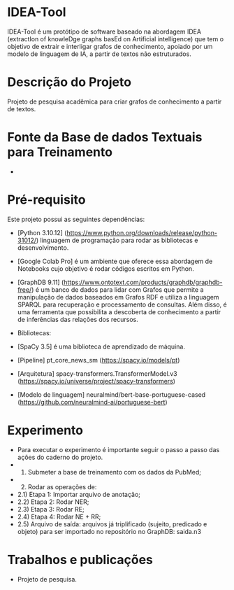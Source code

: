 # IDEA-Tool
IDEA-Tool é um protótipo de software baseado na abordagem IDEA (extractIon of knowleDge graphs basEd on Artificial intelligence) que tem o objetivo de extrair e interligar grafos de conhecimento, apoiado por um modelo de linguagem de IA, a partir de textos não estruturados.

# Descrição do Projeto
Projeto de pesquisa acadêmica para criar grafos de conhecimento a partir de textos.

# Fonte da Base de dados Textuais para Treinamento
- 

# Pré-requisito
Este projeto possui as seguintes dependências:

- [Python 3.10.12] (https://www.python.org/downloads/release/python-31012/) linguagem de programação para rodar as bibliotecas e desenvolvimento.
- [Google Colab Pro] é um ambiente que oferece essa abordagem de Notebooks cujo objetivo é rodar códigos escritos em Python.
- [GraphDB 9.11] (https://www.ontotext.com/products/graphdb/graphdb-free/) é um banco de dados para lidar com Grafos que permite a manipulação de dados baseados em Grafos RDF e utiliza a linguagem SPARQL para recuperação e processamento de consultas. Além disso, é uma ferramenta que possibilita a descoberta de conhecimento a partir de inferências das relações dos recursos.

- Bibliotecas: 
- [SpaCy 3.5] é uma biblioteca de aprendizado de máquina.  
- [Pipeline] pt_core_news_sm (https://spacy.io/models/pt)
- [Arquitetura] spacy-transformers.TransformerModel.v3 (https://spacy.io/universe/project/spacy-transformers)
- [Modelo de linguagem] neuralmind/bert-base-portuguese-cased (https://github.com/neuralmind-ai/portuguese-bert)

# Experimento
- Para executar o experimento é importante seguir o passo a passo das ações do caderno do projeto.
- 1) Submeter a base de treinamento com os dados da PubMed;
- 2) Rodar as operações de: 
- 2.1) Etapa 1: Importar arquivo de anotação;
- 2.2) Etapa 2: Rodar NER;
- 2.3) Etapa 3: Rodar RE;
- 2.4) Etapa 4: Rodar NE + RR;
- 2.5) Arquivo de saída: arquivos já triplificado (sujeito, predicado e objeto) para ser importado no repositório no GraphDB: saida.n3

# Trabalhos e publicações
- Projeto de pesquisa.
